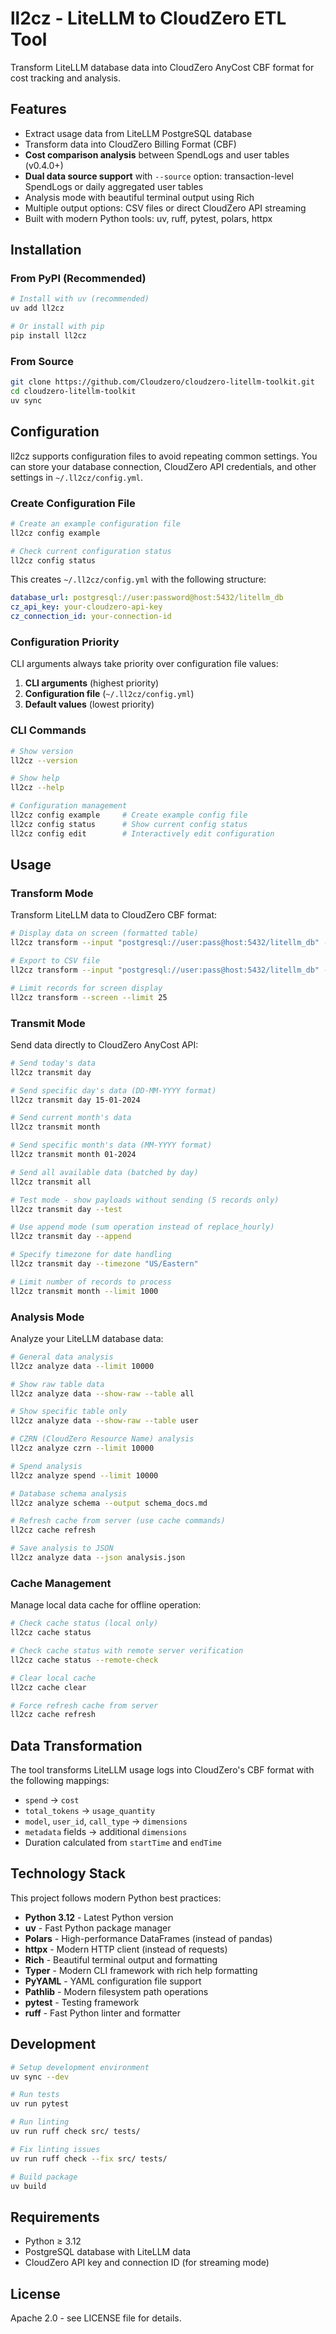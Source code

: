 # ll2cz - LiteLLM to CloudZero ETL Tool

Transform LiteLLM database data into CloudZero AnyCost CBF format for cost tracking and analysis.

## Features

- Extract usage data from LiteLLM PostgreSQL database
- Transform data into CloudZero Billing Format (CBF)
- **Cost comparison analysis** between SpendLogs and user tables (v0.4.0+)
- **Dual data source support** with `--source` option: transaction-level SpendLogs or daily aggregated user tables
- Analysis mode with beautiful terminal output using Rich
- Multiple output options: CSV files or direct CloudZero API streaming
- Built with modern Python tools: uv, ruff, pytest, polars, httpx

## Installation

### From PyPI (Recommended)

```bash
# Install with uv (recommended)
uv add ll2cz

# Or install with pip
pip install ll2cz
```

### From Source

```bash
git clone https://github.com/Cloudzero/cloudzero-litellm-toolkit.git
cd cloudzero-litellm-toolkit
uv sync
```

## Configuration

ll2cz supports configuration files to avoid repeating common settings. You can store your database connection, CloudZero API credentials, and other settings in `~/.ll2cz/config.yml`.

### Create Configuration File

```bash
# Create an example configuration file
ll2cz config example

# Check current configuration status
ll2cz config status
```

This creates `~/.ll2cz/config.yml` with the following structure:

```yaml
database_url: postgresql://user:password@host:5432/litellm_db
cz_api_key: your-cloudzero-api-key
cz_connection_id: your-connection-id
```

### Configuration Priority

CLI arguments always take priority over configuration file values:

1. **CLI arguments** (highest priority)
2. **Configuration file** (`~/.ll2cz/config.yml`)
3. **Default values** (lowest priority)

### CLI Commands

```bash
# Show version
ll2cz --version

# Show help
ll2cz --help

# Configuration management
ll2cz config example     # Create example config file
ll2cz config status      # Show current config status
ll2cz config edit        # Interactively edit configuration
```

## Usage

### Transform Mode

Transform LiteLLM data to CloudZero CBF format:

```bash
# Display data on screen (formatted table)
ll2cz transform --input "postgresql://user:pass@host:5432/litellm_db" --screen

# Export to CSV file
ll2cz transform --input "postgresql://user:pass@host:5432/litellm_db" --output data.csv

# Limit records for screen display
ll2cz transform --screen --limit 25
```

### Transmit Mode

Send data directly to CloudZero AnyCost API:

```bash
# Send today's data
ll2cz transmit day

# Send specific day's data (DD-MM-YYYY format)
ll2cz transmit day 15-01-2024

# Send current month's data
ll2cz transmit month

# Send specific month's data (MM-YYYY format)
ll2cz transmit month 01-2024

# Send all available data (batched by day)
ll2cz transmit all

# Test mode - show payloads without sending (5 records only)
ll2cz transmit day --test

# Use append mode (sum operation instead of replace_hourly)
ll2cz transmit day --append

# Specify timezone for date handling
ll2cz transmit day --timezone "US/Eastern"

# Limit number of records to process
ll2cz transmit month --limit 1000
```

### Analysis Mode

Analyze your LiteLLM database data:

```bash
# General data analysis
ll2cz analyze data --limit 10000

# Show raw table data
ll2cz analyze data --show-raw --table all

# Show specific table only
ll2cz analyze data --show-raw --table user

# CZRN (CloudZero Resource Name) analysis
ll2cz analyze czrn --limit 10000

# Spend analysis
ll2cz analyze spend --limit 10000

# Database schema analysis
ll2cz analyze schema --output schema_docs.md

# Refresh cache from server (use cache commands)
ll2cz cache refresh

# Save analysis to JSON
ll2cz analyze data --json analysis.json
```

### Cache Management

Manage local data cache for offline operation:

```bash
# Check cache status (local only)
ll2cz cache status

# Check cache status with remote server verification
ll2cz cache status --remote-check

# Clear local cache
ll2cz cache clear

# Force refresh cache from server
ll2cz cache refresh
```

## Data Transformation

The tool transforms LiteLLM usage logs into CloudZero's CBF format with the following mappings:

- `spend` → `cost`
- `total_tokens` → `usage_quantity`
- `model`, `user_id`, `call_type` → `dimensions`
- `metadata` fields → additional `dimensions`
- Duration calculated from `startTime` and `endTime`

## Technology Stack

This project follows modern Python best practices:

- **Python 3.12** - Latest Python version
- **uv** - Fast Python package manager
- **Polars** - High-performance DataFrames (instead of pandas)
- **httpx** - Modern HTTP client (instead of requests)
- **Rich** - Beautiful terminal output and formatting
- **Typer** - Modern CLI framework with rich help formatting
- **PyYAML** - YAML configuration file support
- **Pathlib** - Modern filesystem path operations
- **pytest** - Testing framework
- **ruff** - Fast Python linter and formatter

## Development

```bash
# Setup development environment
uv sync --dev

# Run tests
uv run pytest

# Run linting
uv run ruff check src/ tests/

# Fix linting issues
uv run ruff check --fix src/ tests/

# Build package
uv build
```

## Requirements

- Python ≥ 3.12
- PostgreSQL database with LiteLLM data
- CloudZero API key and connection ID (for streaming mode)

## License

Apache 2.0 - see LICENSE file for details.